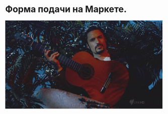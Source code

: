# Форма подачи на Маркете.

![Форма подачи на Маркете.](../images/22e359f0-848e-472e-936e-28f37b62a092.gif)